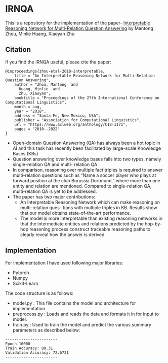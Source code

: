 # IRNQA
 
This is a repository for the implementation of the paper-
[Interpretable Reasoning Network for Multi-Relation Question Answering](https://www.aclweb.org/anthology/C18-1171/)
by Mantong Zhou, Minlie Huang, Xiaoyan Zhu


## Citation

If you find the IRNQA useful, please cite the paper:
```
@inproceedings{zhou-etal-2018-interpretable,
    title = "An Interpretable Reasoning Network for Multi-Relation Question Answering",
    author = "Zhou, Mantong  and
      Huang, Minlie  and
      Zhu, Xiaoyan",
    booktitle = "Proceedings of the 27th International Conference on Computational Linguistics",
    month = aug,
    year = "2018",
    address = "Santa Fe, New Mexico, USA",
    publisher = "Association for Computational Linguistics",
    url = "https://www.aclweb.org/anthology/C18-1171",
    pages = "2010--2022"
}
```
* Open-domain Question Answering (QA) has always been a hot topic in AI and this task has recently been facilitated by large-scale Knowledge Bases (KBs)
* Question answering over knowledge bases falls into two types, namely single-relation QA and multi- relation QA
* In comparison, reasoning over multiple fact triples is required to answer multi-relation questions such as “Name a soccer player who plays at forward position at the club Borussia Dortmund.” where more than one entity and relation are mentioned. Compared to single-relation QA, multi-relation QA is yet to be addressed.
* The paper has two major contributions:
    * An Interpretable Reasoning Network which can make reasoning on multi-relation ques- tions with multiple triples in KB. Results show that our model obtains state-of-the-art performance.
    * The model is more interpretable than existing reasoning networks in that the intermediate entities and relations predicted by the hop-by-hop reasoning process construct traceable reasoning paths to clearly reveal how the answer is derived.
    
## Implementation
For implementation I have used following major libraries:
* Pytorch
* Numpy
* Scikit-Learn

The code structure is as follows:
* model.py : This file contains the model and architecture for implementation
* preprocess.py : Loads and reads the data and formats it in for input to model.
* train.py : Used to train the model and predict the various summary parameters as described below:
```
-----------------------
Epoch 10000
Train Accuracy: 80.31
Validation Accuracy: 72.6721
-----------------------
```





